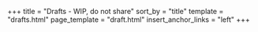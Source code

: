 +++
title = "Drafts - WIP, do not share"
sort_by = "title"
template = "drafts.html"
page_template = "draft.html"
insert_anchor_links = "left"
+++
